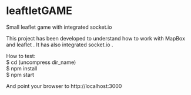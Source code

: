 # leaftletGAME
Small leaflet game with integrated socket.io

This project has been developed to understand how to work with MapBox and leaflet . It has also integrated socket.io .

How to test: <br>
$ cd (uncompress dir_name) <br>
$ npm install <br>
$ npm start <br>

And point your browser to http://localhost:3000
